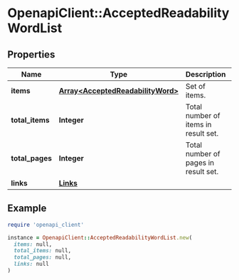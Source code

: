 # OpenapiClient::AcceptedReadabilityWordList

## Properties

| Name | Type | Description | Notes |
| ---- | ---- | ----------- | ----- |
| **items** | [**Array&lt;AcceptedReadabilityWord&gt;**](AcceptedReadabilityWord.md) | Set of items. |  |
| **total_items** | **Integer** | Total number of items in result set. |  |
| **total_pages** | **Integer** | Total number of pages in result set. |  |
| **links** | [**Links**](Links.md) |  | [optional] |

## Example

```ruby
require 'openapi_client'

instance = OpenapiClient::AcceptedReadabilityWordList.new(
  items: null,
  total_items: null,
  total_pages: null,
  links: null
)
```

